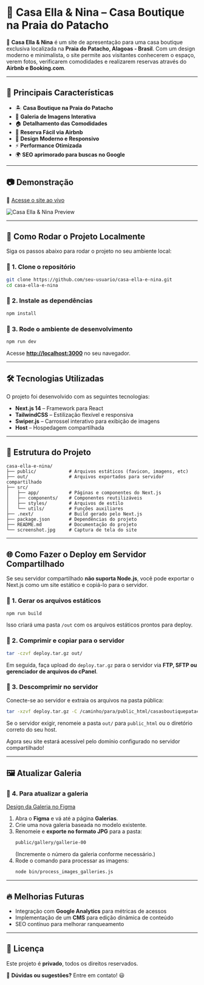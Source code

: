 # 🏡 Casa Ella & Nina – Casa Boutique na Praia do Patacho


🚀 **Casa Ella & Nina** é um site de apresentação para uma casa boutique exclusiva localizada na **Praia do Patacho, Alagoas - Brasil**. Com um design moderno e minimalista, o site permite aos visitantes conhecerem o espaço, verem fotos, verificarem comodidades e realizarem reservas através do **Airbnb e Booking.com**.

---

## 🌟 Principais Características
- 🏝 **Casa Boutique na Praia do Patacho**
- 📸 **Galeria de Imagens Interativa**
- 🏠 **Detalhamento das Comodidades**
- 📅 **Reserva Fácil via Airbnb**
- 🎨 **Design Moderno e Responsivo**
- ⚡ **Performance Otimizada**
- 🌍 **SEO aprimorado para buscas no Google**

---

## 📷 Demonstração
🔗 [Acesse o site ao vivo](https://casasboutiquepatacho.com.br)

![Casa Ella & Nina Preview](./screenshot.jpg)

---

## 🚀 Como Rodar o Projeto Localmente
Siga os passos abaixo para rodar o projeto no seu ambiente local:

### 🔹 1. Clone o repositório
```sh
git clone https://github.com/seu-usuario/casa-ella-e-nina.git
cd casa-ella-e-nina
```

### 🔹 2. Instale as dependências
```sh
npm install
```

### 🔹 3. Rode o ambiente de desenvolvimento
```sh
npm run dev
```

Acesse **[http://localhost:3000](http://localhost:3000)** no seu navegador.

---

## 🛠 Tecnologias Utilizadas
O projeto foi desenvolvido com as seguintes tecnologias:

- **Next.js 14** – Framework para React
- **TailwindCSS** – Estilização flexível e responsiva
- **Swiper.js** – Carrossel interativo para exibição de imagens
- **Host** – Hospedagem compartilhada

---

## 📂 Estrutura do Projeto
```
casa-ella-e-nina/
├── public/            # Arquivos estáticos (favicon, imagens, etc)
├── out/               # Arquivos exportados para servidor compartilhado
├── src/
│   ├── app/           # Páginas e componentes do Next.js
│   ├── components/    # Componentes reutilizáveis
│   ├── styles/        # Arquivos de estilo
│   └── utils/         # Funções auxiliares
├── .next/             # Build gerado pelo Next.js
├── package.json       # Dependências do projeto
├── README.md          # Documentação do projeto
└── screenshot.jpg     # Captura de tela do site
```

---

## 🌐 Como Fazer o Deploy em Servidor Compartilhado
Se seu servidor compartilhado **não suporta Node.js**, você pode exportar o Next.js como um site estático e copiá-lo para o servidor.

### 🔹 1. Gerar os arquivos estáticos
```sh
npm run build
```
Isso criará uma pasta `/out` com os arquivos estáticos prontos para deploy.

### 🔹 2. Comprimir e copiar para o servidor
```sh
tar -czvf deploy.tar.gz out/
```
Em seguida, faça upload do `deploy.tar.gz` para o servidor via **FTP, SFTP ou gerenciador de arquivos do cPanel**.

### 🔹 3. Descomprimir no servidor
Conecte-se ao servidor e extraia os arquivos na pasta pública:
```sh
tar -xzvf deploy.tar.gz -C /caminho/para/public_html/casasboutiquepatacho.com.br
```
Se o servidor exigir, renomeie a pasta `out/` para `public_html` ou o diretório correto do seu host.

Agora seu site estará acessível pelo domínio configurado no servidor compartilhado!

---

## 🖼 Atualizar Galeria

### 🔹 4. Para atualizar a galeria

[Design da Galeria no Figma](https://www.figma.com/design/45ghSD3NruldDrhfiSROyV/Casa-boutique?node-id=653-114&t=LPHLKt17ge9k99rk-1)

1. Abra o **Figma** e vá até a página **Galerias**.
2. Crie uma nova galeria baseada no modelo existente.
3. Renomeie e **exporte no formato JPG** para a pasta:
   ```sh
   public/gallery/gallerie-00
   ```
   (Incremente o número da galeria conforme necessário.)
4. Rode o comando para processar as imagens:
   ```sh
   node bin/process_images_galleries.js
   ```

---

## 🔥 Melhorias Futuras
- Integração com **Google Analytics** para métricas de acessos
- Implementação de um **CMS** para edição dinâmica de conteúdo
- SEO contínuo para melhorar ranqueamento

---

## 📌 Licença
Este projeto é **privado**, todos os direitos reservados.

📩 **Dúvidas ou sugestões?** Entre em contato! 😃

